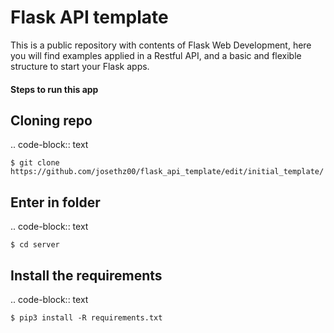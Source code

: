 # Flask API template
This is a public repository with contents of Flask Web Development, here you will find examples applied in a Restful API, and a basic and flexible structure to start your Flask apps.
<br />
<h4>Steps to run this app</h4>

Cloning repo
-----------------------------------

.. code-block:: text

    $ git clone https://github.com/josethz00/flask_api_template/edit/initial_template/

Enter in folder
-----------------------------------

.. code-block:: text

    $ cd server
    
Install the requirements
-----------------------------------

.. code-block:: text

    $ pip3 install -R requirements.txt
